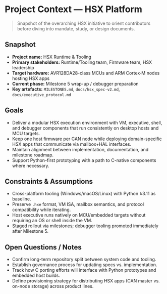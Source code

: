 # Project Context — HSX Platform

> Snapshot of the overarching HSX initiative to orient contributors before diving into mandate, study, or design documents.

## Snapshot
- **Project name:** HSX Runtime & Tooling
- **Primary stakeholders:** Runtime/Tooling team, Firmware team, HSX leadership
- **Target hardware:** AVR128DA28-class MCUs and ARM Cortex‑M nodes hosting HSX apps
- **Current phase:** Milestone 5 wrap-up / debugger preparation
- **Key artefacts:** `MILESTONES.md`, `docs/hsx_spec-v2.md`, `docs/executive_protocol.md`

## Goals
- Deliver a modular HSX execution environment with VM, executive, shell, and debugger components that run consistently on desktop hosts and MCU targets.
- Keep one host firmware per CAN node while deploying domain-specific HSX apps that communicate via mailbox+HAL interfaces.
- Maintain alignment between implementation, documentation, and milestone roadmap.
- Support Python-first prototyping with a path to C-native components where necessary.

## Constraints & Assumptions
- Cross-platform tooling (Windows/macOS/Linux) with Python ≥3.11 as baseline.
- Preserve `.hxe` format, VM ISA, mailbox semantics, and protocol compatibility while iterating.
- Host executive runs natively on MCU/embedded targets without requiring an OS or shell inside the VM.
- Staged rollout via milestones; debugger tooling promoted immediately after Milestone 5.

## Open Questions / Notes
- Confirm long-term repository split between system code and tooling.
- Establish governance process for updating specs vs. implementation.
- Track how C porting efforts will interface with Python prototypes and embedded host builds.
- Define provisioning strategy for distributing HSX apps (CAN master vs. on-node storage) across product lines.

